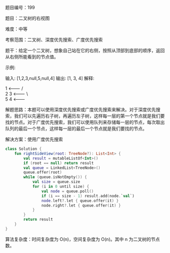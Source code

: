 题目编号：199

题目：二叉树的右视图

难度：中等

考察范围：二叉树、深度优先搜索、广度优先搜索

题干：给定一个二叉树，想象自己站在它的右侧，按照从顶部到底部的顺序，返回从右侧所能看到的节点值。

示例:

输入: [1,2,3,null,5,null,4]
输出: [1, 3, 4]
解释:

   1            <---
 /   \
2     3         <---
 \     \
  5     4       <---

解题思路：本题可以使用深度优先搜索或广度优先搜索来解决。对于深度优先搜索，我们可以先遍历右子树，再遍历左子树，这样每一层的第一个节点就是我们要找的节点。对于广度优先搜索，我们可以使用队列来存储每一层的节点，每次取出队列的最后一个节点，这样每一层的最后一个节点就是我们要找的节点。

解决方案：使用广度优先搜索

```kotlin
class Solution {
    fun rightSideView(root: TreeNode?): List<Int> {
        val result = mutableListOf<Int>()
        if (root == null) return result
        val queue = LinkedList<TreeNode>()
        queue.offer(root)
        while (queue.isNotEmpty()) {
            val size = queue.size
            for (i in 0 until size) {
                val node = queue.poll()
                if (i == size - 1) result.add(node.`val`)
                node.left?.let { queue.offer(it) }
                node.right?.let { queue.offer(it) }
            }
        }
        return result
    }
}
```

算法复杂度：时间复杂度为 O(n)，空间复杂度为 O(n)。其中 n 为二叉树的节点数。